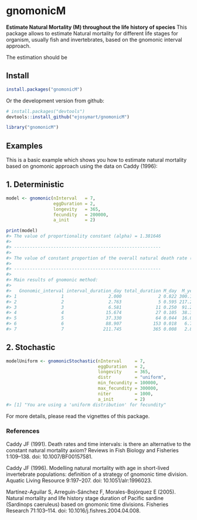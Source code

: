 # gnomonicM

**Estimate Natural Mortality (M) throughout the life history of
species** This package allows to estimate Natural mortality for
different life stages for organism, usually fish and invertebrates,
based on the gnomonic interval approach.

The estimation should be

## Install

``` r
install.packages("gnomonicM")
```

Or the development version from github:

``` r
# install.packages("devtools")
devtools::install_github("ejosymart/gnomonicM")
```

``` r
library("gnomonicM")
```

## Examples

This is a basic example which shows you how to estimate natural
mortality based on gnomonic approach using the data on Caddy (1996):

## 1\. Deterministic

``` r
model <- gnomonic(nInterval   = 7, 
                  eggDuration = 2, 
                  longevity   = 365, 
                  fecundity   = 200000, 
                  a_init      = 2)

print(model)
#> The value of proportionality constant (alpha) = 1.381646 
#> 
#> -------------------------------------------------------- 
#> 
#> The value of constant proportion of the overall natural death rate (G) = 1.644704 
#> 
#> -------------------------------------------------------- 
#> 
#> Main results of gnomonic method: 
#> 
#>   Gnonomic_interval interval_duration_day total_duration M_day  M_year No_Surv
#> 1                 1                 2.000              2 0.822 300.158   38614
#> 2                 2                 2.763              5 0.595 217.247    7455
#> 3                 3                 6.581             11 0.250  91.217    1439
#> 4                 4                15.674             27 0.105  38.300     278
#> 5                 5                37.330             64 0.044  16.081      54
#> 6                 6                88.907            153 0.018   6.752      10
#> 7                 7               211.745            365 0.008   2.835       2
```

## 2\. Stochastic

``` r
modelUniform <- gnomonicStochastic(nInterval     = 7, 
                                   eggDuration   = 2,
                                   longevity     = 365,
                                   distr         = "uniform", 
                                   min_fecundity = 100000, 
                                   max_fecundity = 300000, 
                                   niter         = 1000, 
                                   a_init        = 2)
#> [1] "You are using a 'uniform distribution' for fecundity"
```

For more details, please read the vignettes of this package.

### References

Caddy JF (1991). Death rates and time intervals: is there an alternative
to the constant natural mortality axiom? Reviews in Fish Biology and
Fisheries 1:109–138. doi: 10.1007/BF00157581.

Caddy JF (1996). Modelling natural mortality with age in short-lived
invertebrate populations: definition of a strategy of gnomonic time
division. Aquatic Living Resource 9:197–207. doi: 10.1051/alr:1996023.

Martínez-Aguilar S, Arreguín-Sánchez F, Morales-Bojórquez E (2005).
Natural mortality and life history stage duration of Pacific sardine
(Sardinops caeruleus) based on gnomonic time divisions. Fisheries
Research 71:103–114. doi: 10.1016/j.fishres.2004.04.008.
